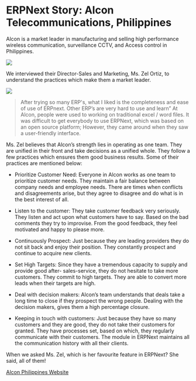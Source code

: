 # ERPNext Story: Alcon Telecommunications, Philippines

Alcon is a market leader in manufacturing and selling high performance wireless communication, surveillance CCTV, and Access control in Philippines.

![](assets/frappe_io/images/stories/alcon-logo.png)

We interviewed their Director-Sales and Marketing, Ms. Zel Ortiz, to understand the practices which make them a market leader.

![](assets/frappe_io/images/stories/zel-ortiz.png)

> After trying so many ERP's, what I liked is the completeness and ease of use of ERPnext. Other ERP’s are very hard to use and learn” At Alcon, people were used to working on traditional excel / word files. It was difficult to get everybody to use ERPNext, which was based on an open source platform; However, they came around when they saw a user-friendly interface.

Ms. Zel believes that Alcon’s strength lies in operating as one team. They are unified in their front and take decisions as a unified whole. They follow a few practices which ensures them good business results. Some of their practices are mentioned below: 

- Prioritize Customer Need: Everyone in Alcon works as one team to prioritize customer needs. They maintain a fair balance between company needs and employee needs. There are times when conflicts and disagreements arise, but they agree to disagree and do what is in the best interest of all.

- Listen to the customer: They take customer feedback very seriously. They listen and act upon what customers have to say. Based on the bad comments they try to improvise. From the good feedback, they feel motivated and happy to please more.

- Continuously  Prospect: Just because they are leading providers they do not sit back and enjoy their position. They constantly prospect and continue to acquire new clients.

- Set High Targets: Since they have a tremendous capacity to supply and provide good after- sales-service, they do not hesitate to take more customers. They commit to high targets. They are able to convert more leads when their targets are high.

- Deal with decision makers: Alcon’s team understands that deals take a long time to close if they prospect the wrong people. Dealing with the decision makers, gives them a high percentage closure.

- Keeping in touch with customers: Just because they have so many customers and they are good, they do not take their customers for granted. They have processes set, based on which, they regularly communicate with their customers. The module in ERPNext maintains all the communication history with all their clients.

When we asked Ms. Zel, which is her favourite feature in ERPNext? She said, all of them!

[Alcon Philippines Website](http://www.alconphils.com/)
